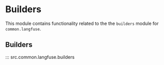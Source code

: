 # Builders

This module contains functionality related to the the `builders` module for `common.langfuse`.

## Builders

::: src.common.langfuse.builders

